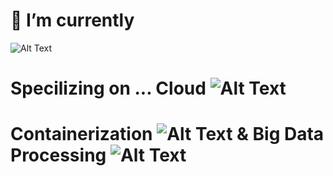 # 🔭 I’m currently 

![Alt Text](https://i.pinimg.com/originals/8a/f4/fe/8af4febc154ad406079ce04b7e9f70ee.gif)

# Specilizing on ... Cloud ![Alt Text](https://cdn.dribbble.com/users/57858/screenshots/2292590/jeshie_dribbble_cloud.gif)
# Containerization ![Alt Text](https://images.prismic.io/amazeeio/30bf038a-ca32-45c1-8b73-e3c4fd4622d0_Teaser-Infographic-FA2.gif?auto=compress,format) & Big Data Processing ![Alt Text](https://miro.medium.com/max/1000/1*5qaDBed44uCE2L87yeH6pg.gif)
